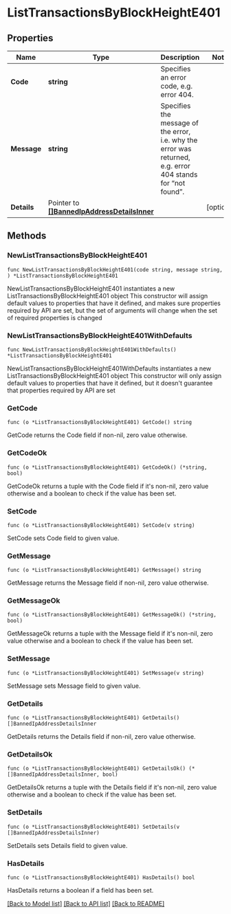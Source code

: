 # ListTransactionsByBlockHeightE401

## Properties

Name | Type | Description | Notes
------------ | ------------- | ------------- | -------------
**Code** | **string** | Specifies an error code, e.g. error 404. | 
**Message** | **string** | Specifies the message of the error, i.e. why the error was returned, e.g. error 404 stands for “not found”. | 
**Details** | Pointer to [**[]BannedIpAddressDetailsInner**](BannedIpAddressDetailsInner.md) |  | [optional] 

## Methods

### NewListTransactionsByBlockHeightE401

`func NewListTransactionsByBlockHeightE401(code string, message string, ) *ListTransactionsByBlockHeightE401`

NewListTransactionsByBlockHeightE401 instantiates a new ListTransactionsByBlockHeightE401 object
This constructor will assign default values to properties that have it defined,
and makes sure properties required by API are set, but the set of arguments
will change when the set of required properties is changed

### NewListTransactionsByBlockHeightE401WithDefaults

`func NewListTransactionsByBlockHeightE401WithDefaults() *ListTransactionsByBlockHeightE401`

NewListTransactionsByBlockHeightE401WithDefaults instantiates a new ListTransactionsByBlockHeightE401 object
This constructor will only assign default values to properties that have it defined,
but it doesn't guarantee that properties required by API are set

### GetCode

`func (o *ListTransactionsByBlockHeightE401) GetCode() string`

GetCode returns the Code field if non-nil, zero value otherwise.

### GetCodeOk

`func (o *ListTransactionsByBlockHeightE401) GetCodeOk() (*string, bool)`

GetCodeOk returns a tuple with the Code field if it's non-nil, zero value otherwise
and a boolean to check if the value has been set.

### SetCode

`func (o *ListTransactionsByBlockHeightE401) SetCode(v string)`

SetCode sets Code field to given value.


### GetMessage

`func (o *ListTransactionsByBlockHeightE401) GetMessage() string`

GetMessage returns the Message field if non-nil, zero value otherwise.

### GetMessageOk

`func (o *ListTransactionsByBlockHeightE401) GetMessageOk() (*string, bool)`

GetMessageOk returns a tuple with the Message field if it's non-nil, zero value otherwise
and a boolean to check if the value has been set.

### SetMessage

`func (o *ListTransactionsByBlockHeightE401) SetMessage(v string)`

SetMessage sets Message field to given value.


### GetDetails

`func (o *ListTransactionsByBlockHeightE401) GetDetails() []BannedIpAddressDetailsInner`

GetDetails returns the Details field if non-nil, zero value otherwise.

### GetDetailsOk

`func (o *ListTransactionsByBlockHeightE401) GetDetailsOk() (*[]BannedIpAddressDetailsInner, bool)`

GetDetailsOk returns a tuple with the Details field if it's non-nil, zero value otherwise
and a boolean to check if the value has been set.

### SetDetails

`func (o *ListTransactionsByBlockHeightE401) SetDetails(v []BannedIpAddressDetailsInner)`

SetDetails sets Details field to given value.

### HasDetails

`func (o *ListTransactionsByBlockHeightE401) HasDetails() bool`

HasDetails returns a boolean if a field has been set.


[[Back to Model list]](../README.md#documentation-for-models) [[Back to API list]](../README.md#documentation-for-api-endpoints) [[Back to README]](../README.md)


